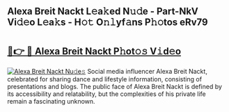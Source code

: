 ## Alexa Breit Nackt L𝚎a𝚔ed N𝚞𝚍e - Part-NkV Vi𝚍𝚎o L𝚎a𝚔s - H𝚘𝚝 O𝚗𝚕yf𝚊ns P𝚑𝚘tos eRv79

# <h2><a href="http://kfctvim.oniu.top/?m=Alexa+Breit+Nackt">🔗👉 🔴 Alexa Breit Nackt P𝚑ot𝚘𝚜 V𝚒d𝚎o</a></h2>

[![Alexa Breit Nackt Nu𝚍e𝚜](https://i.imgur.com/0qMVB7G.gif)](http://kfctvim.oniu.top/?m=Alexa+Breit+Nackt)
Social media influencer Alexa Breit Nackt, celebrated for sharing dance and lifestyle information, consisting of presentations and blogs. The public face of Alexa Breit Nackt is defined by its accessibility and relatability, but the complexities of his private life remain a fascinating unknown.  
